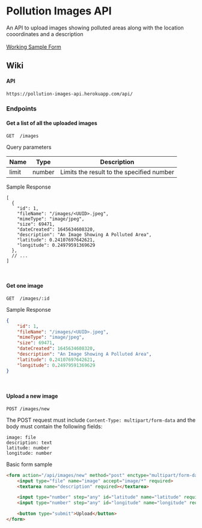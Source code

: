 # Pollution Images API
An API to upload images showing polluted areas along with the location cooordinates and a description
<br>
<br>
[Working Sample Form](https://pollution-images-api.herokuapp.com/)

## Wiki

#### API
```
https://pollution-images-api.herokuapp.com/api/
```

### Endpoints

#### Get a list of all the uploaded images
```HTTP
GET  /images
```
Query parameters
<table>
    <thead>
        <th>Name</th>
        <th>Type</th>
        <th>Description</th>
    </thead>
    <tbody>
        <tr>
            <td>limit</td>
            <td>number</td>
            <td>Limits the result to the specified number</td>
        </tr>
    </tbody>
</table>

Sample Response
```JSONC
[
  {
    "id": 1,
    "fileName": "/images/<UUID>.jpeg",
    "mimeType": "image/jpeg",
    "size": 69471,
    "dateCreated": 1645634608320,
    "description": "An Image Showing A Polluted Area",
    "latitude": 0.24107697642621,
    "longitude": 0.24979591369629
  },
  // ...
]
```

<br>

#### Get one image
```HTTP
GET  /images/:id
```

Sample Response
```JSON
{
    "id": 1,
    "fileName": "/images/<UUID>.jpeg",
    "mimeType": "image/jpeg",
    "size": 69471,
    "dateCreated": 1645634608320,
    "description": "An Image Showing A Polluted Area",
    "latitude": 0.24107697642621,
    "longitude": 0.24979591369629
}
```

<br>

#### Upload a new image
```HTTP
POST /images/new
```
The POST request must include `Content-Type: multipart/form-data` and the body must contain the following fields:
```YML
image: file
description: text
latitude: number
longitude: number
```
Basic form sample
```HTML
<form action="/api/images/new" method="post" enctype="multipart/form-data">
    <input type="file" name="image" accept="image/*" required>
    <textarea name="description" required></textarea>

    <input type="number" step="any" id="latitude" name="latitude" required>
    <input type="number" step="any" id="longitude" name="longitude" required>

    <button type="submit">Upload</button>
</form>
```

